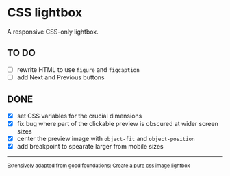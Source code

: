 # CSS lightbox

A responsive CSS-only lightbox.

## TO DO

- [ ] rewrite HTML to use `figure` and `figcaption`
- [ ] add Next and Previous buttons

## DONE

- [x] set CSS variables for the crucial dimensions
- [x] fix bug where part of the clickable preview is obscured at wider screen sizes
- [x] center the preview image with `object-fit` and `object-position`
- [x] add breakpoint to spearate larger from mobile sizes

---
<small>Extensively adapted from good foundations: [Create a pure css image lightbox](https://webdesignerhut.com/pure-css-image-lightbox/)</small>
